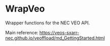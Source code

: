 # WrapVeo

Wrapper functions for the NEC VEO API.

Main reference: https://veos-sxarr-nec.github.io/veoffload/md_GettingStarted.html
